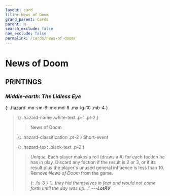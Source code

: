 ```yaml
---
layout: card
title: News of Doom
grand_parent: Cards
parent: N
search_exclude: false
nav_exclude: false
permalink: /cards/news-of-doom/
---
```


# News of Doom


## PRINTINGS


### _Middle-earth: The Lidless Eye_

{: .hazard .mx-sm-6 .mx-md-8 .mx-lg-10 .mb-4 }
> {: .hazard-name .white-text .p-1 .pl-2 }
> > <div class="hazard-mp"></div>
> > <div class="card-name">News of Doom</div>
>
> {: .hazard-classification .pr-2 }
> Short-event
>
> {: .hazard-text .black-text .p-2 }
> > _Unique._ Each player makes a roll (draws a #) for each faction he has in play. Discard any faction if the result is 2 or 3, or if its result plus the player's unused general influence is less than 10. Remove _News of Doom_ from the game. 
> > 
> > {: .fs-3 } 
> > _“...they hid themselves in fear and would not come forth until the day was up...”_ ***---&#65279;LotRV*** 
>


